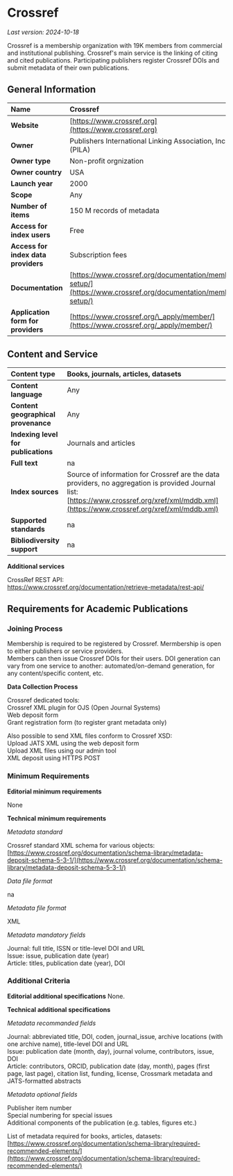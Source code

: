 # Crossref

*Last version: 2024-10-18*

Crossref is a membership organization with 19K members from commercial and institutional publishing. Crossref's main service is the linking of citing and cited publications. Participating publishers register Crossref DOIs and submit metadata of their own publications. 

## General Information

| Name | Crossref |
| :---- | :---- |
| **Website** | [https://www.crossref.org](https://www.crossref.org) |
| **Owner** | Publishers International Linking Association, Inc. (PILA) |
| **Owner type** | Non-profit orgnization |
| **Owner country** | USA |
| **Launch year** | 2000 |
| **Scope** | Any |
| **Number of items** | 150 M records of metadata |
| **Access for index users** | Free |
| **Access for index data providers** | Subscription fees |
| **Documentation** | [https://www.crossref.org/documentation/member-setup/](https://www.crossref.org/documentation/member-setup/) |
| **Application form for providers** | [https://www.crossref.org/\_apply/member/](https://www.crossref.org/_apply/member/) |

## Content and Service

| Content type | Books, journals, articles, datasets |
| :---- | :---- |
| **Content language** | Any |
| **Content geographical provenance** | Any |
| **Indexing level for publications** | Journals and articles |
| **Full text** | na |
| **Index sources** | Source of information for Crossref are the data providers, no aggregation is provided Journal list: [https://www.crossref.org/xref/xml/mddb.xml](https://www.crossref.org/xref/xml/mddb.xml)  |
| **Supported standards** | na |
| **Bibliodiversity support** | na |

**Additional services**

CrossRef REST API:  
https://www.crossref.org/documentation/retrieve-metadata/rest-api/

## Requirements for Academic Publications

### Joining Process

Membership is required to be registered by Crossref. Mermbership is open to either publishers or service providers.  
Members can then issue Crossref DOIs for their users. DOI generation can vary from one service to another: automated/on-demand generation, for any content/specific content, etc.

**Data Collection Process**

Crossref dedicated tools:  
Crossref XML plugin for OJS (Open Journal Systems)  
Web deposit form  
Grant registration form (to register grant metadata only)

Also possible to send XML files conform to Crossref XSD:  
Upload JATS XML using the web deposit form  
Upload XML files using our admin tool  
XML deposit using HTTPS POST

### Minimum Requirements

**Editorial minimum requirements**

None

**Technical minimum requirements**

*Metadata standard*

Crossref standard XML schema for various objects: [https://www.crossref.org/documentation/schema-library/metadata-deposit-schema-5-3-1/](https://www.crossref.org/documentation/schema-library/metadata-deposit-schema-5-3-1/) 

*Data file format*

na

*Metadata file format*

XML

*Metadata mandatory fields*

Journal: full title, ISSN or title-level DOI and URL  
Issue: issue, publication date (year)  
Article: titles, publication date (year), DOI

### Additional Criteria

**Editorial additional specifications**
None.

**Technical additional specifications**

*Metadata recommanded fields*

Journal: abbreviated title, DOI, coden, journal\_issue, archive locations (with one archive name), title-level DOI and URL  
Issue: publication date (month, day), journal volume, contributors, issue, DOI  
Article: contributors, ORCID, publication date (day, month), pages (first page, last page), citation list, funding, license, Crossmark metadata and JATS-formatted abstracts

*Metadata optional fields*

Publisher item number  
Special numbering for special issues  
Additional components of the publication (e.g. tables, figures etc.)

List of metadata required for books, articles, datasets:  
[https://www.crossref.org/documentation/schema-library/required-recommended-elements/](https://www.crossref.org/documentation/schema-library/required-recommended-elements/) 

